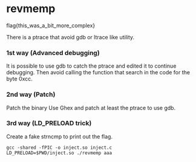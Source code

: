 # revmemp

flag{this_was_a_bit_more_complex}

There is a ptrace that avoid gdb or ltrace like utility.

### 1st way (Advanced debugging)

It is possible to use gdb to catch the ptrace and edited it to continue debugging.
Then avoid calling the function that search in the code for the byte 0xcc.

### 2nd way (Patch)

Patch the binary
Use Ghex and patch at least the ptrace to use gdb.

### 3rd way (LD_PRELOAD trick)

Create a fake strncmp to print out the flag.

```
gcc -shared -fPIC -o inject.so inject.c
LD_PRELOAD=$PWD/inject.so ./revmemp aaa
```